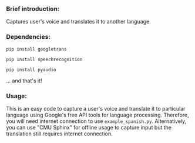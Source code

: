 ### Brief introduction:
Captures user's voice and translates it to another language.

### Dependencies:
`pip install googletrans`

`pip install speechrecognition`

`pip install pyaudio`

... and that's it!


### Usage:
This is an easy code to capture a user's voice and translate it to particular language using Google's free API tools for language processing. Therefore, you will need internet connection to use `example_spanish.py`. Alternatively, you can use "CMU Sphinx" for offline usage to capture input but the translation still requires internet connection.
